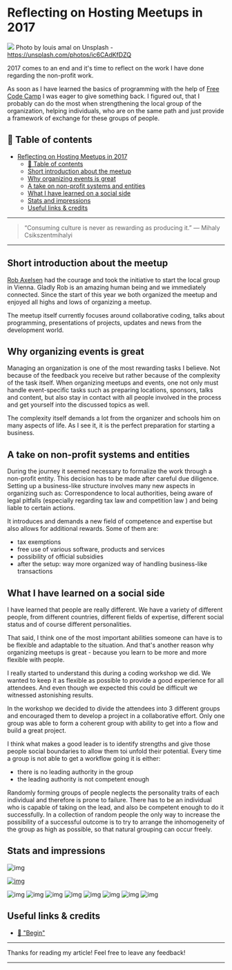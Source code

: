 # Reflecting on Hosting Meetups in 2017

[<img src="https://images.unsplash.com/photo-1508288155660-625e378b3fc9?auto=format&fit=crop&w=1500&q=80&ixid=dW5zcGxhc2guY29tOzs7Ozs%3D">](
https://unsplash.com/photos/ic6CAdKfDZQ)
Photo by louis amal on Unsplash - https://unsplash.com/photos/ic6CAdKfDZQ

2017 comes to an end and it's time to reflect on the work I have done regarding the non-profit work. 

As soon as I have learned the basics of programming with the help of [Free Code Camp](https://www.freecodecamp.com) I was eager to give something back. I figured out, that I probably can do the most when strengthening the local group of the organization, helping individuals, who are on the same path and just provide a framework of exchange for these groups of people. 


## 📄 Table of contents

<!-- TOC -->

- [Reflecting on Hosting Meetups in 2017](#reflecting-on-hosting-meetups-in-2017)
  - [📄 Table of contents](#📄-table-of-contents)
  - [Short introduction about the meetup](#short-introduction-about-the-meetup)
  - [Why organizing events is great](#why-organizing-events-is-great)
  - [A take on non-profit systems and entities](#a-take-on-non-profit-systems-and-entities)
  - [What I have learned on a social side](#what-i-have-learned-on-a-social-side)
  - [Stats and impressions](#stats-and-impressions)
  - [Useful links & credits](#useful-links--credits)

<!-- /TOC -->

---
>“Consuming culture is never as rewarding as producing it.” 
― Mihaly Csikszentmihalyi
---

## Short introduction about the meetup

[Rob Axelsen](http://rob.ee/) had the courage and took the initiative to start the local group in Vienna. Gladly Rob is an amazing human being and we immediately connected. Since the start of this year we both organized the meetup and enjoyed all highs and lows of organizing a meetup.

The meetup itself currently focuses around collaborative coding, talks about programming, presentations of projects, updates and news from the development world.

## Why organizing events is great

Managing an organization is one of the most rewarding tasks I believe. Not because of the feedback you receive but rather because of the complexity of the task itself. When organizing meetups and events, one not only must handle event-specific tasks such as preparing locations, sponsors, talks and content, but also stay in contact with all people involved in the process and get yourself into the discussed topics as well. 

The complexity itself demands a lot from the organizer and schools him on many aspects of life. As I see it, it is the perfect preparation for starting a business. 

## A take on non-profit systems and entities

During the journey it seemed necessary to formalize the work through a non-profit entity. 
This decision has to be made after careful due diligence. Setting up a business-like structure involves many new aspects in organizing such as: Correspondence to local authorities, being aware of legal pitfalls (especially regarding tax law and competition law ) and being liable to certain actions. 

It introduces and demands a new field of competence and expertise but also allows for additional rewards. Some of them are: 
- tax exemptions
- free use of various software, products and services
- possibility of official subsidies
- after the setup: way more organized way of handling business-like transactions

## What I have learned on a social side

I have learned that people are really different. We have a variety of different people, from different countries, different fields of expertise, different social status and of course different personalities. 

That said, I think one of the most important abilities someone can have is to be flexible and adaptable to the situation. And that's another reason why organizing meetups is great - because you learn to be more and more flexible with people. 

I really started to understand this during a coding workshop we did. We wanted to keep it as flexible as possible to provide a good experience for all attendees. And even though we expected this could be difficult we witnessed astonishing results.

In the workshop we decided to divide  the attendees into 3 different groups and encouraged them to develop a project in a collaborative effort. Only one group was able to form a coherent group with ability to get into a flow and build a great project. 

I think what makes a good leader is to identify strengths and give those people social boundaries to allow them toi unfold their potential. Every time a group is not able to get a workflow going it is either: 
- there is no leading authority in the group
- the leading authority is not competent enough

Randomly forming groups of people neglects the personality traits of each individual and therefore is prone to failure. There has to be an individual who is capable of taking on the lead, and also be competent enough to do it successfully. In a collection of random people the only way to increase the possibility of a successful outcome is to try to arrange the inhomogeneity of the group as high as possible, so that natural grouping can occur freely. 

## Stats and impressions

![img](../assets/MEETREF/meetup.png)

[![img](../assets/MEETREF/youtube.png)](https://www.youtube.com/watch?v=QnggU-fV_xE&t=81s)

![img](../assets/MEETREF/1.jpg)
![img](../assets/MEETREF/2.jpg)
![img](../assets/MEETREF/3.jpg)
![img](../assets/MEETREF/4.jpg)
![img](../assets/MEETREF/5.jpg)
![img](../assets/MEETREF/6.jpg)
![img](../assets/MEETREF/7.jpg)
![img](../assets/MEETREF/8.jpg)

## Useful links & credits
- [📄 "Begin"](afgafgadgads)

---

Thanks for reading my article! Feel free to leave any feedback! 

---

<!-- Written by Daniel Deutsch (deudan1010@gmail.com) -->
